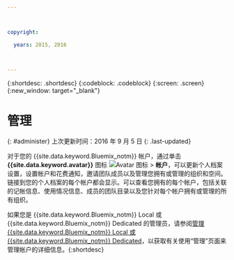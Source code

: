 ```yaml
---



copyright:

  years: 2015, 2016



---
```


{:shortdesc: .shortdesc}
{:codeblock: .codeblock}
{:screen: .screen}
{:new_window: target="_blank"}


# 管理
{: #administer}
上次更新时间：2016 年 9 月 5 日
{: .last-updated}

对于您的 {{site.data.keyword.Bluemix_notm}} 帐户，通过单击 **{{site.data.keyword.avatar}}** 图标 ![Avatar 图标](../icons/i-avatar-icon.svg) &gt; **帐户**，可以更新个人档案设置，设置帐户和花费通知，邀请团队成员以及管理您拥有或管理的组织和空间。链接到您的个人档案的每个帐户都会显示。可以查看您拥有的每个帐户，包括关联的记帐信息、使用情况信息、成员的团队目录以及您针对每个帐户拥有或管理的所有组织。


 如果您是 {{site.data.keyword.Bluemix_notm}} Local 或 {{site.data.keyword.Bluemix_notm}} Dedicated 的管理员，请参阅[管理 {{site.data.keyword.Bluemix_notm}} Local 或 {{site.data.keyword.Bluemix_notm}} Dedicated](index.html#mng)，以获取有关使用“管理”页面来管理帐户的详细信息。{:shortdesc}
